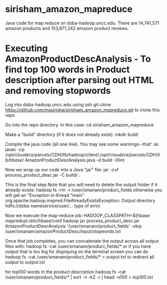# sirisham_amazon_mapreduce
Java code for map reduce on dsba-hadoop.uncc.edu. There are 14,741,571 amazon products and 153,871,242 amazon product reviews.

# Executing AmazonProductDescAnalysis - To find top 100 words in Product description after parsing out HTML and removing stopwords
 

Log into dsba-hadoop.uncc.edu using ssh
git clone https://github.com/mssirisha/sirisham_amazon_mapreduce.git to clone this repo

Go into the repo directory. In this case: cd sirisham_amazon_mapreduce

Make a "build" directory (if it does not already exist): mkdir build

Compile the java code (all one line). You may see some warnings--that' ok. 
javac -cp /opt/cloudera/parcels/CDH/lib/hadoop/client/*:/opt/cloudera/parcels/CDH/lib/hbase/* AmazonProductDescAnalysis.java -d build -Xlint

Now we wrap up our code into a Java "jar" file: jar -cvf process_product_desc.jar -C build/ .

This is the final step
Note that you will need to delete the output folder if it already exists: 
hadoop fs -rm -r /user/smanam/product_fields 
otherwise you will get an "Exception in thread "main" org.apache.hadoop.mapred.FileAlreadyExistsException: Output directory hdfs://dsba-nameservice/user/... type of error.

Now we execute the map-reduce job: 
HADOOP_CLASSPATH=$(hbase mapredcp):/etc/hbase/conf hadoop jar process_product_desc.jar AmazonProductDescAnalysis '/user/smanam/product_fields' -skip /user/smanam/amazonProductDesc/input/stopwords.txt


Once that job completes, you can concatenate the output across all output files with: hadoop fs -cat /user/smanam/product_fields/* or if you have output that is too big for displaying on the terminal screen you can do 
hadoop fs -cat /user/smanam/product_fields/* > output.txt 
to redirect all output to output.txt

for top100 words in the product description
hadoop fs -cat /user/smanam/product_fields/* | sort -n -k2 -r | head -n100 > top100.txt
